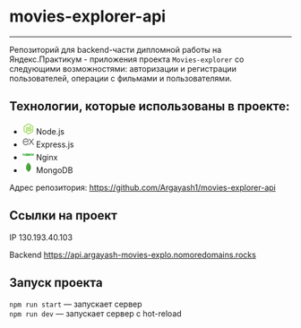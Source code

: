 # movies-explorer-api
------------------------------------------------------------------------------------------------------------
Репозиторий для backend-части дипломной работы на Яндекс.Практикум - приложения проекта `Movies-explorer` со следующими возможностями: авторизации и регистрации пользователей, операции с фильмами и пользователями.

## Технологии, которые использованы в проекте:
* <img src="https://github.com/devicons/devicon/blob/master/icons/nodejs/nodejs-original.svg" title="nodejs" alt="nodejs" width="20" height="20"/> Node.js
* <img src="https://github.com/devicons/devicon/blob/master/icons/express/express-original.svg" title="express" alt="express" width="20" height="20"/> Express.js
* <img src="https://github.com/devicons/devicon/blob/master/icons/nginx/nginx-original.svg" title="express" alt="nginx" width="20" height="20"/> Nginx
* <img src="https://github.com/devicons/devicon/blob/master/icons/mongodb/mongodb-original.svg" title="mongodb" alt="mongodb" width="20" height="20"/> MongoDB


Адрес репозитория: https://github.com/Argayash1/movies-explorer-api

## Ссылки на проект

IP 130.193.40.103

Backend https://api.argayash-movies-explo.nomoredomains.rocks

## Запуск проекта

`npm run start` — запускает сервер   
`npm run dev` — запускает сервер с hot-reload
